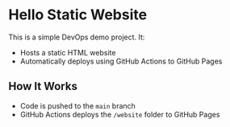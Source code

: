 # Hello Static Website

This is a simple DevOps demo project. It:

- Hosts a static HTML website
- Automatically deploys using GitHub Actions to GitHub Pages

## How It Works

- Code is pushed to the `main` branch
- GitHub Actions deploys the `/website` folder to GitHub Pages
 
